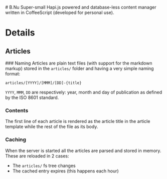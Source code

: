 # B.Nu
Super-small Hapi.js powered and database-less content manager written in CoffeeScript (developed for personal use).

# Details
## Articles
### Naming
Articles are plain text files (with support for the markdown markup) stored in the `articles/` folder and having a very simple naming format:

```
articles/[YYYY]/[MMM]/[DD]-{title}
``` 

`YYYY`, `MMM`, `DD` are respectively: year, month and day of publication as defined by the ISO 8601 standard.

### Contents
The first line of each article is rendered as the article title in the article template while the rest of the file as its body.

### Caching
When the server is started all the articles are parsed and stored in memory. These are reloaded in 2 cases:

* The `articles/` fs tree changes
* The cached entry expires (this happens each hour)